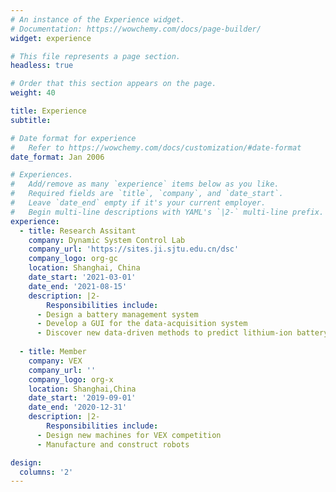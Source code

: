 ```yaml
---
# An instance of the Experience widget.
# Documentation: https://wowchemy.com/docs/page-builder/
widget: experience

# This file represents a page section.
headless: true

# Order that this section appears on the page.
weight: 40

title: Experience
subtitle:

# Date format for experience
#   Refer to https://wowchemy.com/docs/customization/#date-format
date_format: Jan 2006

# Experiences.
#   Add/remove as many `experience` items below as you like.
#   Required fields are `title`, `company`, and `date_start`.
#   Leave `date_end` empty if it's your current employer.
#   Begin multi-line descriptions with YAML's `|2-` multi-line prefix.
experience:
  - title: Research Assitant
    company: Dynamic System Control Lab
    company_url: 'https://sites.ji.sjtu.edu.cn/dsc'
    company_logo: org-gc
    location: Shanghai, China
    date_start: '2021-03-01'
    date_end: '2021-08-15'
    description: |2-
        Responsibilities include: 
      - Design a battery management system
      - Develop a GUI for the data-acquisition system
      - Discover new data-driven methods to predict lithium-ion battery's Remaining Useful Life.
        
  - title: Member
    company: VEX
    company_url: ''
    company_logo: org-x
    location: Shanghai,China
    date_start: '2019-09-01'
    date_end: '2020-12-31'
    description: |2-
        Responsibilities include: 
      - Design new machines for VEX competition
      - Manufacture and construct robots

design:
  columns: '2'
---
```

